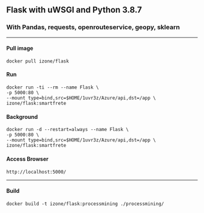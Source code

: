## Flask with uWSGI and Python 3.8.7
### With Pandas, requests, openrouteservice, geopy, sklearn
-----

#### Pull image
```
docker pull izone/flask
```

#### Run
```
docker run -ti --rm --name Flask \
-p 5000:80 \
--mount type=bind,src=$HOME/1uvr3z/Azure/api,dst=/app \
izone/flask:smartfrete
```
#### Background
```
docker run -d --restart=always --name Flask \
-p 5000:80 \
--mount type=bind,src=$HOME/1uvr3z/Azure/api,dst=/app \
izone/flask:smartfrete
```

#### Access Browser
```
http://localhost:5000/
```

-----
#### Build
```
docker build -t izone/flask:processmining ./processmining/
```


